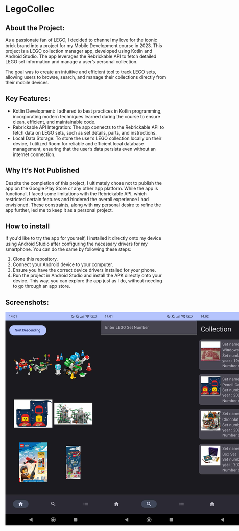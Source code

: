 # LegoCollec

## About the Project:

As a passionate fan of LEGO, I decided to channel my love for the iconic brick brand into a project for my Mobile Development course in 2023. This project is a LEGO collection manager app, developed using Kotlin and Android Studio. The app leverages the Rebrickable API to fetch detailed LEGO set information and manage a user’s personal collection.

The goal was to create an intuitive and efficient tool to track LEGO sets, allowing users to browse, search, and manage their collections directly from their mobile devices.

## Key Features:

- Kotlin Development: I adhered to best practices in Kotlin programming, incorporating modern techniques learned during the course to ensure clean, efficient, and maintainable code.
- Rebrickable API Integration: The app connects to the Rebrickable API to fetch data on LEGO sets, such as set details, parts, and instructions.
- Local Data Storage: To store the user’s LEGO collection locally on their device, I utilized Room for reliable and efficient local database management, ensuring that the user’s data persists even without an internet connection.

## Why It’s Not Published

Despite the completion of this project, I ultimately chose not to publish the app on the Google Play Store or any other app platform. While the app is functional, I faced some limitations with the Rebrickable API, which restricted certain features and hindered the overall experience I had envisioned. These constraints, along with my personal desire to refine the app further, led me to keep it as a personal project.

## How to install

If you'd like to try the app for yourself, I installed it directly onto my device using Android Studio after configuring the necessary drivers for my smartphone. You can do the same by following these steps:

  1. Clone this repository.
  2. Connect your Android device to your computer.
  3. Ensure you have the correct device drivers installed for your phone.
  4. Run the project in Android Studio and install the APK directly onto your device.
This way, you can explore the app just as I do, without needing to go through an app store.

## Screenshots:

<div style="display: flex; justify-content: space-around;">
  <img src="images/home_page.jpg" alt="Home Screen" width="300" />
  <img src="images/search_page.jpg" alt="Search Feature" width="300" />
  <img src="images/collection_page.jpg" alt="Collection Page" width="300" />
  <img src="images/set_page.jpg" alt="Set Page" width="300" />
</div>

